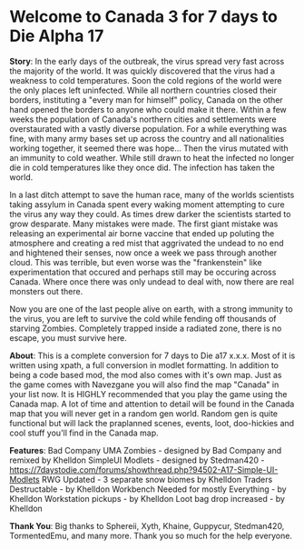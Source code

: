 # Welcome to Canada 3 for 7 days to Die Alpha 17 
<!-- ######################################################### -->
<!-- ######################################################### -->
<!-- ######################################################### -->
<!-- ######################################################### -->

**Story**: In the early days of the outbreak, the virus spread very fast across the majority of the world. 
It was quickly discovered that the virus had a weakness to cold temperatures. Soon the cold regions of 
the world were the only places left uninfected. While all northern countries closed their borders, instituting
a "every man for himself" policy, Canada on the other hand opened the borders to anyone who could make it there.
Within a few weeks the population of Canada's northern cities and settlements were overstaurated with a vastly diverse
population. For a while everything was fine, with many army bases set up across the country and all nationalities working 
together, it seemed there was hope... Then the virus mutated with an immunity to cold weather. While still drawn to heat the
infected no longer die in cold temperatures like they once did. The infection has taken the world. 

In a last ditch attempt to save the human race, many of the worlds scientists taking assylum in Canada spent every waking moment
attempting to cure the virus any way they could. As times drew darker the scientists started to grow desparate. Many mistakes were made.
The first giant mistake was releasing an experimental air borne vaccine that ended up poluting the atmosphere and creating a red mist 
that aggrivated the undead to no end and hightened their senses, now once a week we pass through another cloud. This was terrible,
but even worse was the "frankenstein" like experimentation that occured and perhaps still may be occuring across Canada. Where once 
there was only undead to deal with, now there are real monsters out there. 

Now you are one of the last people alive on earth, with a strong immunity to the virus, you are left to survive the cold while fending
off thousands of starving Zombies. Completely trapped inside a radiated zone, there is no escape, you must survive here.

<!-- ######################################################### -->
<!-- ######################################################### -->
<!-- ######################################################### -->
<!-- ######################################################### -->
**About**: This is a complete conversion for 7 days to Die a17 x.x.x. Most of it is written using xpath, a full conversion in modlet formatting.
In addition to being a code based mod, the mod also comes with it's own map. Just as the game comes with Navezgane you will also find the map "Canada"
in your list now. It is HIGHLY recommended that you play the game using the Canada map. A lot of time and attention to detail will be found in the Canada
map that you will never get in a random gen world. Random gen is quite functional but will lack the praplanned scenes, events, loot, doo-hickies and cool stuff you'll find
in the Canada map.


<!-- ######################################################### -->
<!-- ######################################################### -->
<!-- ######################################################### -->
<!-- ######################################################### -->
**Features**:
Bad Company UMA Zombies - designed by Bad Company and remixed by Khelldon
SimpleUI Modlets - designed by Stedman420 - https://7daystodie.com/forums/showthread.php?94502-A17-Simple-UI-Modlets
RWG Updated - 3 separate snow biomes by Khelldon 
Traders Destructable - by Khelldon
Workbench Needed for mostly Everything - by Khelldon
Workstation pickups - by Khelldon
Loot bag drop increased - by Khelldon

<!-- ######################################################### -->
<!-- ######################################################### -->
<!-- ######################################################### -->
<!-- ######################################################### -->
**Thank You**: Big thanks to Sphereii, Xyth, Khaine, Guppycur, Stedman420, TormentedEmu, and many more. Thank you so much for the help everyone.
